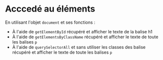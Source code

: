 # Acccedé au éléments

En utilisant l'objet `document` et ses fonctions :

- À l'aide de `getElementById` récupéré et afficher le texte de la balise h1
- À l'aide de `getElementsByClassName` récupéré et afficher le texte de toute les balises `p`
- À l'aide de `querySelectorAll` et sans utiliser les classes des balise récupéré et afficher le texte de toute les balises `p`
